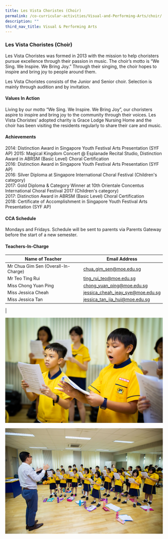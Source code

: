 ```yaml
---
title: Les Vista Choristes (Choir)
permalink: /co-curricular-activities/Visual-and-Performing-Arts/choir/
description: ""
third_nav_title: Visual & Performing Arts
---
```

### Les Vista Choristes (Choir)

Les Vista Choristes was formed in 2013 with the mission to help choristers pursue excellence through their passion in music. The choir’s motto is “We Sing. We Inspire. We Bring Joy.” Through their singing, the choir hopes to inspire and bring joy to people around them.

Les Vista Choristes consists of the Junior and Senior choir. Selection is mainly through audition and by invitation.

#### Values In Action
Living by our motto “We Sing. We Inspire. We Bring Joy”, our choristers aspire to inspire and bring joy to the community through their voices. Les Vista Choristes’ adopted charity is Grace Lodge Nursing Home and the choir has been visiting the residents regularly to share their care and music.

#### Achievements
2014: Distinction Award in Singapore Youth Festival Arts Presentation (SYF AP) 
2015: Magical Kingdom Concert @ Esplanade Recital Studio, Distinction Award in ABRSM (Basic Level) Choral Certification <br>
2016: Distinction Award in Singapore Youth Festival Arts Presentation (SYF AP) <br>
2016: Silver Diploma at Singapore International Choral Festival (Children's category) <br>
2017: Gold Diploma & Category Winner at 10th Orientale Concentus International Choral Festival 2017 (Children's category) <br>
2017: Distinction Award in ABRSM (Basic Level) Choral Certification <br>
2018: Certificate of Accomplishment in Singapore Youth Festival Arts Presentation (SYF AP)

#### CCA Schedule
Mondays and Fridays. Schedule will be sent to parents via Parents Gateway before the start of a new semester.

#### Teachers-In-Charge

| Name of Teacher | Email Address |
|---|---|
| Mr Chua Gim Sen (Overall-In-Charge) | [chua_gim_sen@moe.edu.sg](chua_gim_sen@moe.edu.sg) |
| Mr Teo Ting Rui | [ting_rui_teo@moe.edu.sg](ting_rui_teo@moe.edu.sg) |
| Miss Chong Yuan Ping | [chong_yuan_ping@moe.edu.sg](chong_yuan_ping@moe.edu.sg) |
| Miss Jessica Cheah | [jessica_cheah_jeay_sye@moe.edu.sg](jessica_cheah_jeay_sye@moe.edu.sg) |
| Miss Jessica Tan  | [jessica_tan_jia_hui@moe.edu.sg](jessica_tan_jia_hui@moe.edu.sg)  |
|

![](/images/choir%201.jpg)

![](/images/choir%202.jpg)
